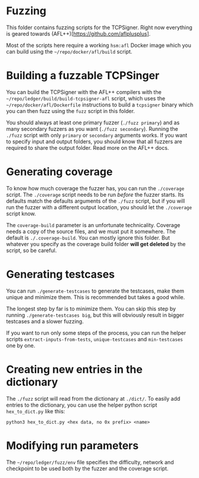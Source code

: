 # Fuzzing

This folder contains fuzzing scripts for the TCPSigner. Right now everything 
is geared towards (AFL++)[https://github.com/aflplusplus].

Most of the scripts here require a working `hsm:afl` Docker image which you
can build using the `~/repo/docker/afl/build` script.

# Building a fuzzable TCPSinger 

You can build the TCPSigner with the AFL++ compilers with the 
`~/repo/ledger/build/build-tcpsigner-afl` script, which uses the 
`~/repo/docker/afl/Dockerfile` instructions to build a `tcpsigner` 
binary which you can then fuzz using the `fuzz` script in this folder.

You should always at least one primary fuzzer (`./fuzz primary`) and as
many secondary fuzzers as you want (`./fuzz secondary`). Running the `./fuzz` script 
with only `primary` or `secondary` arguments works. If you want to specify
input and output folders, you should know that all fuzzers are required
to share the output folder. Read more on the AFL++ docs.

# Generating coverage
To know how much coverage the fuzzer has, you can run the `./coverage` script. 
The `./coverage` script needs to be run _before_ the fuzzer starts. Its defaults 
match the defaults arguments of the `./fuzz` script, but if you will run 
the fuzzer with a different output location, you should let the `./coverage` script
know.

The `coverage-build` parameter is an unfortunate technicality. Coverage needs
a copy of the source files, and we must put it somewhere. The default is `./.coverage-build`.
You can mostly ignore this folder. But whatever you specify as the coverage build folder
**will get deleted** by the script, so be careful.

# Generating testcases

You can run `./generate-testcases` to generate the testcases,
make them unique and minimize them. This is recommended but takes
a good while.

The longest step by far is to minimize them. You can skip this step
by running `./generate-testcases big`, but this will obviously 
result in bigger testcases and a slower fuzzing.

If you want to run only some steps of the process, you can run the
helper scripts `extract-inputs-from-tests`, `unique-testcases` and 
`min-testcases` one by one.

# Creating new entries in the dictionary

The `./fuzz` script will read from the dictionary at `./dict/`. To easily add 
entries to the dictionary, you can use the helper python script `hex_to_dict.py` like this:

```python3
python3 hex_to_dict.py <hex data, no 0x prefix> <name>
```

# Modifying run parameters
The `~/repo/ledger/fuzz/env` file specifies the difficulty, network and checkpoint to be
used both by the fuzzer and the coverage script.
